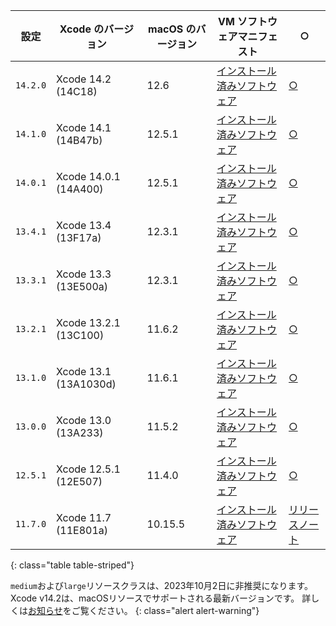  | 設定       | Xcode のバージョン          | macOS のバージョン | VM ソフトウェアマニフェスト                                                                              | ○                                                                   |
 | -------- | --------------------- | ------------ | -------------------------------------------------------------------------------------------- | ------------------------------------------------------------------- |
 | `14.2.0` | Xcode 14.2 (14C18)    | 12.6         | [インストール済みソフトウェア](https://circle-macos-docs.s3.amazonaws.com/image-manifest/v10821/manifest.txt) | [○](https://discuss.circleci.com/t/xcode-14-2-rc-released-breaking-changes/46303)  |
 | `14.1.0` | Xcode 14.1 (14B47b)   | 12.5.1       | [インストール済みソフトウェア](https://circle-macos-docs.s3.amazonaws.com/image-manifest/v9002/index.html)    | [○](https://discuss.circleci.com/t/xcode-14-1-rc-2-released/45890)  |
 | `14.0.1` | Xcode 14.0.1 (14A400) | 12.5.1       | [インストール済みソフトウェア](https://circle-macos-docs.s3.amazonaws.com/image-manifest/v8824/index.html)    | [○](https://discuss.circleci.com/t/xcode-14-0-1-rc-released/45424)  |
 | `13.4.1` | Xcode 13.4 (13F17a)   | 12.3.1       | [インストール済みソフトウェア](https://circle-macos-docs.s3.amazonaws.com/image-manifest/v8094/index.html)    | [○](https://discuss.circleci.com/t/xcode-13-4-1-released/44328)     |
 | `13.3.1` | Xcode 13.3 (13E500a)  | 12.3.1       | [インストール済みソフトウェア](https://circle-macos-docs.s3.amazonaws.com/image-manifest/v7555/index.html)    | [○](https://discuss.circleci.com/t/xcode-13-3-1-released/43675)     |
 | `13.2.1` | Xcode 13.2.1 (13C100) | 11.6.2       | [インストール済みソフトウェア](https://circle-macos-docs.s3.amazonaws.com/image-manifest/v6690/index.html)    | [○](https://discuss.circleci.com/t/xcode-13-2-1-released/42334)     |
 | `13.1.0` | Xcode 13.1 (13A1030d) | 11.6.1       | [インストール済みソフトウェア](https://circle-macos-docs.s3.amazonaws.com/image-manifest/v6269/index.html)    | [○](https://discuss.circleci.com/t/xcode-13-1-rc-released/41577)    |
 | `13.0.0` | Xcode 13.0 (13A233)   | 11.5.2       | [インストール済みソフトウェア](https://circle-macos-docs.s3.amazonaws.com/image-manifest/v6052/index.html)    | [○](https://discuss.circleci.com/t/xcode-13-rc-released/41256)      |
 | `12.5.1` | Xcode 12.5.1 (12E507) | 11.4.0       | [インストール済みソフトウェア](https://circle-macos-docs.s3.amazonaws.com/image-manifest/v5775/index.html)    | [○](https://discuss.circleci.com/t/xcode-12-5-1-released/40490)     |
 | `11.7.0` | Xcode 11.7 (11E801a)  | 10.15.5      | [インストール済みソフトウェア](https://circle-macos-docs.s3.amazonaws.com/image-manifest/v3587/index.html)    | [リリースノート](https://discuss.circleci.com/t/xcode-11-7-released/37312) |
 {: class="table table-striped"}

 `medium`および`large`リソースクラスは、2023年10月2日に非推奨になります。 Xcode v14.2は、macOSリソースでサポートされる最新バージョンです。 詳しくは[お知らせ](https://discuss.circleci.com/t/macos-resource-deprecation-update/46891)をご覧ください。
 {: class="alert alert-warning"}

